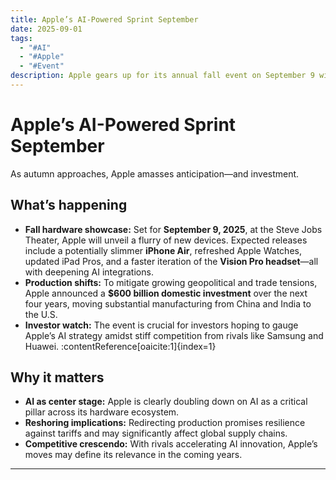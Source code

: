 ```yaml
---
title: Apple’s AI-Powered Sprint September  
date: 2025-09-01  
tags:  
  - "#AI"  
  - "#Apple"  
  - "#Event"  
description: Apple gears up for its annual fall event on September 9 with AI-integrated hardware and massive domestic investment.  
---
```


# Apple’s AI-Powered Sprint September

As autumn approaches, Apple amasses anticipation—and investment.

##  What’s happening

- **Fall hardware showcase:** Set for **September 9, 2025**, at the Steve Jobs Theater, Apple will unveil a flurry of new devices. Expected releases include a potentially slimmer **iPhone Air**, refreshed Apple Watches, updated iPad Pros, and a faster iteration of the **Vision Pro headset**—all with deepening AI integrations.  
- **Production shifts:** To mitigate growing geopolitical and trade tensions, Apple announced a **$600 billion domestic investment** over the next four years, moving substantial manufacturing from China and India to the U.S.  
- **Investor watch:** The event is crucial for investors hoping to gauge Apple’s AI strategy amidst stiff competition from rivals like Samsung and Huawei. :contentReference[oaicite:1]{index=1}

##  Why it matters

- **AI as center stage:** Apple is clearly doubling down on AI as a critical pillar across its hardware ecosystem.
- **Reshoring implications:** Redirecting production promises resilience against tariffs and may significantly affect global supply chains.
- **Competitive crescendo:** With rivals accelerating AI innovation, Apple’s moves may define its relevance in the coming years.

---

